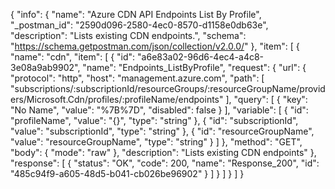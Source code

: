 {
  "info": {
    "name": "Azure CDN API Endpoints List By Profile",
    "_postman_id": "2590d096-2580-4ec0-8570-d1158e0db63e",
    "description": "Lists existing CDN endpoints.",
    "schema": "https://schema.getpostman.com/json/collection/v2.0.0/"
  },
  "item": [
    {
      "name": "cdn",
      "item": [
        {
          "id": "a6e83a02-96d6-4ec4-a4c8-3e08a9ab9902",
          "name": "Endpoints_ListByProfile",
          "request": {
            "url": {
              "protocol": "http",
              "host": "management.azure.com",
              "path": [
                "subscriptions/:subscriptionId/resourceGroups/:resourceGroupName/providers/Microsoft.Cdn/profiles/:profileName/endpoints"
              ],
              "query": [
                {
                  "key": "No Name",
                  "value": "%7B%7D",
                  "disabled": false
                }
              ],
              "variable": [
                {
                  "id": "profileName",
                  "value": "{}",
                  "type": "string"
                },
                {
                  "id": "subscriptionId",
                  "value": "subscriptionId",
                  "type": "string"
                },
                {
                  "id": "resourceGroupName",
                  "value": "resourceGroupName",
                  "type": "string"
                }
              ]
            },
            "method": "GET",
            "body": {
              "mode": "raw"
            },
            "description": "Lists existing CDN endpoints"
          },
          "response": [
            {
              "status": "OK",
              "code": 200,
              "name": "Response_200",
              "id": "485c94f9-a605-48d5-b041-cb026be96902"
            }
          ]
        }
      ]
    }
  ]
}